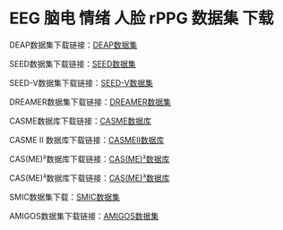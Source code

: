 # EEG 脑电 情绪 人脸 rPPG 数据集 下载

DEAP数据集下载链接：[DEAP数据集](https://hallo.codestore.pro/buy/2)

SEED数据集下载链接：[SEED数据集](https://hallo.codestore.pro/buy/3)

SEED-V数据集下载链接：[SEED-V数据集](https://hallo.codestore.pro/buy/12)

DREAMER数据集下载链接：[DREAMER数据集](https://hallo.codestore.pro/buy/4)

CASME数据库下载链接：[CASME数据库](https://hallo.codestore.pro/buy/9)

CASME II 数据库下载链接：[CASMEII数据库](https://hallo.codestore.pro/buy/10)

CAS(ME)²数据库下载链接：[CAS(ME)²数据库](https://hallo.codestore.pro/buy/7)

CAS(ME)³数据库下载链接：[CAS(ME)³数据库](https://hallo.codestore.pro/buy/11)

SMIC数据集下载：[SMIC数据集](https://hallo.codestore.pro/buy/14)

AMIGOS数据集下载链接：[AMIGOS数据集](https://hallo.codestore.pro/buy/13)
